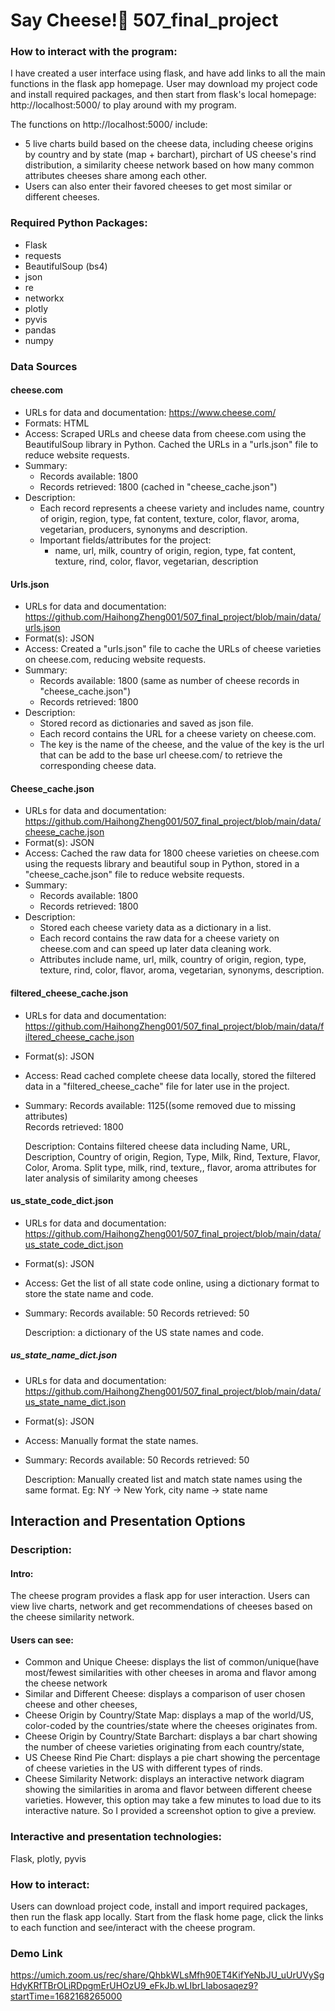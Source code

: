 # Say Cheese!🫡 507_final_project

### How to interact with the program:

I have created a user interface using flask, and have add links to all the main functions in the flask app homepage. User may download my project code and install required packages, and then start from flask's local homepage: http://localhost:5000/ to play around with my program.

The functions on http://localhost:5000/ include:
- 5 live charts build based on the cheese data, including cheese origins by country and by state (map + barchart), pirchart of US cheese's rind distribution, a similarity cheese network based on how many common attributes cheeses share among each other.
- Users can also enter their favored cheeses to get most similar or different cheeses.

### Required Python Packages:
- Flask
- requests
- BeautifulSoup (bs4)
- json
- re
- networkx
- plotly
- pyvis
- pandas
- numpy

### Data Sources
#### cheese.com
- URLs for data and documentation: https://www.cheese.com/ 
- Formats: HTML
- Access: Scraped URLs and cheese data from cheese.com using the BeautifulSoup library in Python. Cached the URLs in a "urls.json" file to reduce website requests.
- Summary:
  - Records available: 1800
  - Records retrieved: 1800 (cached in "cheese_cache.json")
- Description:
  - Each record represents a cheese variety and includes name, country of origin, region, type, fat content, texture, color, flavor, aroma, vegetarian, producers, synonyms and description.
  - Important fields/attributes for the project: 
    - name, url, milk, country of origin, region, type, fat content, texture, rind, color, flavor, vegetarian, description

#### Urls.json
- URLs for data and documentation: https://github.com/HaihongZheng001/507_final_project/blob/main/data/urls.json
- Format(s): JSON
- Access: Created a "urls.json" file to cache the URLs of cheese varieties on cheese.com, reducing website requests.
- Summary:
  - Records available: 1800 (same as number of cheese records in "cheese_cache.json")
  - Records retrieved: 1800
- Description:
  - Stored record as dictionaries and saved as json file.
  - Each record contains the URL for a cheese variety on cheese.com.
  - The key is the name of the cheese, and the value of the key is the url that can be add to the base url cheese.com/ to retrieve the corresponding cheese data.

#### Cheese_cache.json
- URLs for data and documentation: https://github.com/HaihongZheng001/507_final_project/blob/main/data/cheese_cache.json
- Format(s): JSON
- Access: Cached the raw data for 1800 cheese varieties on cheese.com using the requests library and beautiful soup in Python, stored in a "cheese_cache.json" file to reduce website requests.
- Summary:
  - Records available: 1800
  - Records retrieved: 1800
- Description:
  - Stored each cheese variety data as a dictionary in a list.
  - Each record contains the raw data for a cheese variety on cheese.com and can speed up later data cleaning work.
  - Attributes include name, url, milk, country of origin, region, type, texture, rind, color, flavor, aroma, vegetarian, synonyms, description.

#### filtered_cheese_cache.json

- URLs for data and documentation: https://github.com/HaihongZheng001/507_final_project/blob/main/data/filtered_cheese_cache.json
- Format(s): JSON
- Access: Read cached complete cheese data locally, stored the filtered data in a "filtered_cheese_cache" file for later use in the project.
- Summary:
    Records available: 1125((some removed due to missing attributes)     
    Records retrieved: 1800

    Description:
    Contains filtered cheese data including Name, URL, Description, Country of origin, Region, Type, Milk, Rind, Texture, Flavor, Color, Aroma.
    Split type, milk, rind, texture,, flavor, aroma attributes for later analysis of similarity among cheeses

#### us_state_code_dict.json

- URLs for data and documentation: https://github.com/HaihongZheng001/507_final_project/blob/main/data/us_state_code_dict.json
- Format(s): JSON
- Access: Get the list of all state code online, using a dictionary format to store the state name and code.
- Summary:
    Records available: 50
    Records retrieved: 50

    Description: a dictionary of the US state names and code.

##### us_state_name_dict.json

- URLs for data and documentation: https://github.com/HaihongZheng001/507_final_project/blob/main/data/us_state_name_dict.json
- Format(s): JSON
- Access: Manually format the state names.
- Summary:
    Records available: 50
    Records retrieved: 50

    Description: Manually created list and match state names using the same format. Eg: NY -> New York, city name -> state name

## Interaction and Presentation Options 

### Description:

#### Intro: 
The cheese program provides a flask app for user interaction. Users can view live charts, network and get recommendations of cheeses based on the cheese similarity network.

#### Users can see:
- Common and Unique Cheese: displays the list of common/unique(have most/fewest similarities with other cheeses in aroma and flavor among the cheese network
- Similar and Different Cheese: displays a comparison of user chosen cheese and other cheeses, 
- Cheese Origin by Country/State Map: displays a map of the world/US, color-coded by the countries/state where the cheeses originates from.
- Cheese Origin by Country/State Barchart: displays a bar chart showing the number of cheese varieties originating from each country/state, 
- US Cheese Rind Pie Chart: displays a pie chart showing the percentage of cheese varieties in the US with different types of rinds.
- Cheese Similarity Network: displays an interactive network diagram showing the similarities in aroma and flavor between different cheese varieties. However, this option may take a few minutes to load due to its interactive nature. So I provided a screenshot option to give a preview.

### Interactive and presentation technologies:
Flask, plotly, pyvis

### How to interact:
Users can download project code, install and import required packages, then run the flask app locally. Start from the flask home page, click the links to each function and see/interact with the cheese program.

### Demo Link
https://umich.zoom.us/rec/share/QhbkWLsMfh90ET4KifYeNbJU_uUrUVySgHdyKRfTBrOLiRDpgmErUHOzU9_eFkJb.wLIbrLIabosaqez9?startTime=1682168265000


